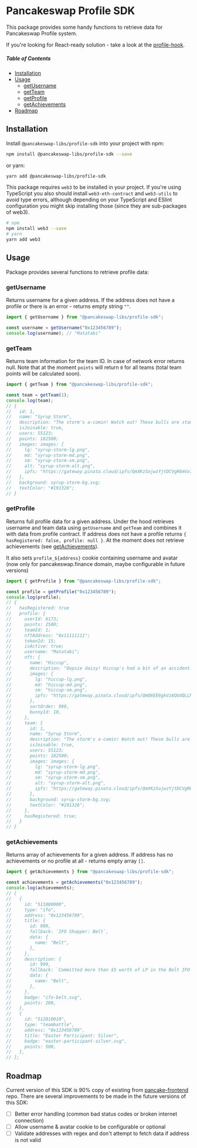 # Pancakeswap Profile SDK

This package provides some handy functions to retrieve data for Pancakeswap Profile system.

If you're looking for React-ready solution - take a look at the [profile-hook](https://github.com/pancakeswap/pancake-toolkit/tree/master/packages/pancake-profile-hook).

##### Table of Contents

- [Installation](#installation)
- [Usage](#usage)
  - [getUsername](#getUsername)
  - [getTeam](#getTeam)
  - [getProfile](#getProfile)
  - [getAchievements](#getAchievements)
- [Roadmap](#roadmap)

## Installation

Install `@pancakeswap-libs/profile-sdk` into your project with npm:

```bash
npm install @pancakeswap-libs/profile-sdk --save
```

or yarn:

```bash
yarn add @pancakeswap-libs/profile-sdk
```

This package requires `web3` to be installed in your project. If you're using TypeScript you also should install `web3-eth-contract` and `web3-utils` to avoid type errors, although depending on your TypeScript and ESlint configuration you might skip installing those (since they are sub-packages of web3).

```bash
# npm
npm install web3 --save
# yarn
yarn add web3
```

## Usage

Package provides several functions to retrieve profile data:

### getUsername

Returns username for a given address. If the address does not have a profile or there is an error - returns empty string `""`.

```js
import { getUsername } from "@pancakeswap-libs/profile-sdk";

const username = getUsername("0x123456789");
console.log(username); // "Matatabi"
```

### getTeam

Returns team information for the team ID. In case of network error returns null. Note that at the moment `points` will return `0` for all teams (total team points will be calculated soon).

```js
import { getTeam } from "@pancakeswap-libs/profile-sdk";

const team = getTeam(1);
console.log(team);
// {
//   id: 1,
//   name: "Syrup Storm",
//   description: "The storm's a-comin! Watch out! These bulls are stampeding in a syrupy surge!",
//   isJoinable: true,
//   users: 55123;
//   points: 182500;
//   images: images: {
//     lg: "syrup-storm-lg.png",
//     md: "syrup-storm-md.png",
//     sm: "syrup-storm-sm.png",
//     alt: "syrup-storm-alt.png",
//     ipfs: "https://gateway.pinata.cloud/ipfs/QmXKzSojwzYjtDCVgR6mVx7w7DbyYpS7zip4ovJB9fQdMG/syrup-storm.png",
//   },
//   background: syrup-storm-bg.svg;
//   textColor: "#191326";
// }
```

### getProfile

Returns full profile data for a given address. Under the hood retrieves username and team data using `getUsername` and `getTeam` and combines it with data from profile contract. If address does not have a profile returns `{ hasRegistered: false, profile: null }`. At the moment does not retrieve achievements (see [getAchievements](#getAchievements)).

It also sets `profile_${address}` cookie containing username and avatar (now only for pancakeswap.finance domain, maybe configurable in future versions)

```js
import { getProfile } from "@pancakeswap-libs/profile-sdk";

const profile = getProfile("0x123456789");
console.log(profile);
// {
//   hasRegistered: true
//   profile: {
//     userId: 6173;
//     points: 2500;
//     teamId: 1;
//     nftAddress: "0x11111111";
//     tokenId: 15;
//     isActive: true;
//     username: "Matatabi";
//     nft: {
//       name: "Hiccup",
//       description: "Oopsie daisy! Hiccup's had a bit of an accident. Poor little fella.",
//       images: {
//         lg: "hiccup-lg.png",
//         md: "hiccup-md.png",
//         sm: "hiccup-sm.png",
//         ipfs: "https://gateway.pinata.cloud/ipfs/QmQ6EE6gkVzAQUdQLLM7CyrnME6LZHCoy92ZERW8HXmyjw/hiccup.png",
//       },
//       sortOrder: 999,
//       bunnyId: 10,
//     },
//     team: {
//       id: 1,
//       name: "Syrup Storm",
//       description: "The storm's a-comin! Watch out! These bulls are stampeding in a syrupy surge!",
//       isJoinable: true,
//       users: 55123;
//       points: 182500;
//       images: images: {
//         lg: "syrup-storm-lg.png",
//         md: "syrup-storm-md.png",
//         sm: "syrup-storm-sm.png",
//         alt: "syrup-storm-alt.png",
//         ipfs: "https://gateway.pinata.cloud/ipfs/QmXKzSojwzYjtDCVgR6mVx7w7DbyYpS7zip4ovJB9fQdMG sy  rup-storm.png",
//       },
//       background: syrup-storm-bg.svg;
//       textColor: "#191326";
//     },
//     hasRegistered: true;
//   }
// }
```

### getAchievements

Returns array of achievements for a given address. If address has no achievements or no profile at all - returns empty array `[]`.

```js
import { getAchievements } from "@pancakeswap-libs/profile-sdk";

const achievements = getAchievements("0x123456789");
console.log(achievements);
// [
//   {
//     id: "511080000",
//     type: "ifo",
//     address: "0x123456789",
//     title: {
//       id: 999,
//       fallback: `IFO Shopper: Belt`,
//       data: {
//         name: "Belt",
//       },
//     },
//     description: {
//       id: 999,
//       fallback: `Committed more than $5 worth of LP in the Belt IFO`,
//       data: {
//         name: "Belt",
//       },
//     },
//     badge: "ifo-belt.svg",
//     points: 200,
//   },
//   {
//     id: "512010010",
//     type: "teambattle",
//     address: "0x123456789",
//     title: "Easter Participant: Silver",
//     badge: "easter-participant-silver.svg",
//     points: 500,
//   },
// ];
```

## Roadmap

Current version of this SDK is 90% copy of existing from [pancake-frontend](https://github.com/pancakeswap/pancake-frontend) repo. There are several improvements to be made in the future versions of this SDK:

- [ ] Better error handling (common bad status codes or broken internet connection)
- [ ] Allow username & avatar cookie to be configurable or optional
- [ ] Validate addresses with regex and don't attempt to fetch data if address is not valid
